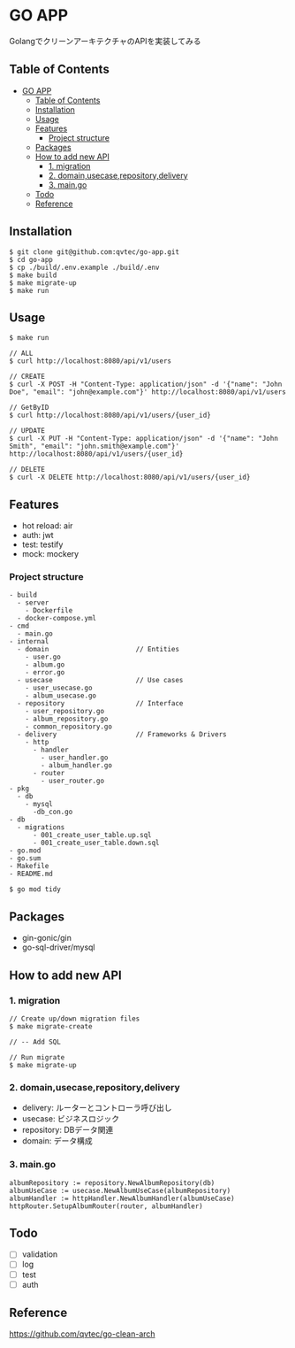 # GO APP

GolangでクリーンアーキテクチャのAPIを実装してみる

## Table of Contents

- [GO APP](#go-app)
  - [Table of Contents](#table-of-contents)
  - [Installation](#installation)
  - [Usage](#usage)
  - [Features](#features)
    - [Project structure](#project-structure)
  - [Packages](#packages)
  - [How to add new API](#how-to-add-new-api)
    - [1. migration](#1-migration)
    - [2. domain,usecase,repository,delivery](#2-domainusecaserepositorydelivery)
    - [3. main.go](#3-maingo)
  - [Todo](#todo)
  - [Reference](#reference)

## Installation

```
$ git clone git@github.com:qvtec/go-app.git
$ cd go-app
$ cp ./build/.env.example ./build/.env
$ make build
$ make migrate-up
$ make run
```

## Usage

```
$ make run

// ALL
$ curl http://localhost:8080/api/v1/users

// CREATE
$ curl -X POST -H "Content-Type: application/json" -d '{"name": "John Doe", "email": "john@example.com"}' http://localhost:8080/api/v1/users

// GetByID
$ curl http://localhost:8080/api/v1/users/{user_id}

// UPDATE
$ curl -X PUT -H "Content-Type: application/json" -d '{"name": "John Smith", "email": "john.smith@example.com"}' http://localhost:8080/api/v1/users/{user_id}

// DELETE
$ curl -X DELETE http://localhost:8080/api/v1/users/{user_id}
```

## Features

* hot reload: air
* auth: jwt
* test: testify
* mock: mockery

### Project structure

```
- build
  - server
    - Dockerfile
  - docker-compose.yml
- cmd
  - main.go
- internal
  - domain                      // Entities
    - user.go
    - album.go
    - error.go
  - usecase                     // Use cases
    - user_usecase.go
    - album_usecase.go
  - repository                  // Interface
    - user_repository.go
    - album_repository.go
    - common_repository.go
  - delivery                    // Frameworks & Drivers
    - http
      - handler
        - user_handler.go
        - album_handler.go
      - router
        - user_router.go
- pkg
  - db
    - mysql
      -db_con.go
- db
  - migrations
      - 001_create_user_table.up.sql
      - 001_create_user_table.down.sql
- go.mod
- go.sum
- Makefile
- README.md
```

```
$ go mod tidy
```

## Packages

* gin-gonic/gin
* go-sql-driver/mysql

## How to add new API

### 1. migration

```
// Create up/down migration files
$ make migrate-create

// -- Add SQL

// Run migrate
$ make migrate-up
```

### 2. domain,usecase,repository,delivery

* delivery: ルーターとコントローラ呼び出し
* usecase: ビジネスロジック
* repository: DBデータ関連
* domain: データ構成

### 3. main.go

```
albumRepository := repository.NewAlbumRepository(db)
albumUseCase := usecase.NewAlbumUseCase(albumRepository)
albumHandler := httpHandler.NewAlbumHandler(albumUseCase)
httpRouter.SetupAlbumRouter(router, albumHandler)
```

## Todo

- [ ] validation
- [ ] log
- [ ] test
- [ ] auth

## Reference

https://github.com/qvtec/go-clean-arch